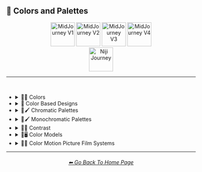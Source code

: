 <h2>🎨 Colors and Palettes</h2>

<div align="center">

[<img src="/Images/Repo_Parts/Buttons/Version_Buttons/button_version_V1_inactive.webp?raw=true" alt="MidJourney V1" height="64" />](/Pages/MJ_V1/Style_Pages/Sphere/Colors_and_Palettes.md)
[<img src="/Images/Repo_Parts/Buttons/Version_Buttons/button_version_V2_inactive.webp?raw=true" alt="MidJourney V2" height="64" />](/Pages/MJ_V2/Style_Pages/Sphere/Colors_and_Palettes.md)
[<img src="/Images/Repo_Parts/Buttons/Version_Buttons/button_version_V3_inactive.webp?raw=true" alt="MidJourney V3" height="64" />](/Pages/MJ_V3/Style_Pages/Just_The_Style/Colors_and_Palettes.md)
[<img src="/Images/Repo_Parts/Buttons/Version_Buttons/button_version_V4_active.webp?raw=true" alt="MidJourney V4" height="64" />](/Pages/MJ_V4/Style_Pages/Just_The_Style/Colors_and_Palettes.md)
<br>
[<img src="/Images/Repo_Parts/Buttons/Version_Buttons/button_version_niji_inactive_full.webp?raw=true" alt="Niji Journey" height="64" />](/Pages/Niji_Journey/Style_Pages/Colors_and_Palettes.md)


</div>

<hr>
<br>


- <details><summary>🎨🔴 Colors</summary><p>


	- <details><summary>🎨🔴 Basic Colors</summary><p><div align="center">

		| White | Black | Brown |
		| :-: | :-: | :-: |
		| <img src="/Images/MJ_V4/V4_Alpha_3.5/Midjourney_Styles/White.png?raw=true" width="256" /> | <img src="/Images/MJ_V4/V4_Alpha_3.5/Midjourney_Styles/Black.png?raw=true" width="256" /> | <img src="/Images/MJ_V4/V4_Alpha_3.5/Midjourney_Styles/Brown.png?raw=true" width="256" /> |
		
		<br>
		
		| Light-Gray | Gray | Dark-Gray |
		| :-: | :-: | :-: |
		| <img src="/Images/MJ_V4/V4_Alpha_3.5/Midjourney_Styles/Light-Gray.png?raw=true" width="256" /> | <img src="/Images/MJ_V4/V4_Alpha_3.5/Midjourney_Styles/Gray.png?raw=true" width="256" /> | <img src="/Images/MJ_V4/V4_Alpha_3.5/Midjourney_Styles/Dark-Gray.png?raw=true" width="256" /> |
		
		<br>
		
		| Maroon | Red | Orange |
		| :-: | :-: | :-: |
		| <img src="/Images/MJ_V4/V4_Alpha_3.5/Midjourney_Styles/Maroon.png?raw=true" width="256" /> | <img src="/Images/MJ_V4/V4_Alpha_3.5/Midjourney_Styles/Red.png?raw=true" width="256" /> | <img src="/Images/MJ_V4/V4_Alpha_3.5/Midjourney_Styles/Orange.png?raw=true" width="256" /> |
		
		<br>
		
		| Yellow | Lime | Green |
		| :-: | :-: | :-: |
		| <img src="/Images/MJ_V4/V4_Alpha_3.5/Midjourney_Styles/Yellow.png?raw=true" width="256" /> | <img src="/Images/MJ_V4/V4_Alpha_3.5/Midjourney_Styles/Lime.png?raw=true" width="256" /> | <img src="/Images/MJ_V4/V4_Alpha_3.5/Midjourney_Styles/Green.png?raw=true" width="256" /> |

		<br>
		
		| Cyan | Teal | Blue |
		| :-: | :-: | :-: |
		| <img src="/Images/MJ_V4/V4_Alpha_3.5/Midjourney_Styles/Cyan.png?raw=true" width="256" /> | <img src="/Images/MJ_V4/V4_Alpha_3.5/Midjourney_Styles/Teal.png?raw=true" width="256" /> | <img src="/Images/MJ_V4/V4_Alpha_3.5/Midjourney_Styles/Blue.png?raw=true" width="256" /> |
		
		<br>
		
		| Indigo | Purple | Violet |
		| :-: | :-: | :-: |
		| <img src="/Images/MJ_V4/V4_Alpha_3.5/Midjourney_Styles/Indigo.png?raw=true" width="256" /> | <img src="/Images/MJ_V4/V4_Alpha_3.5/Midjourney_Styles/Purple.png?raw=true" width="256" /> | <img src="/Images/MJ_V4/V4_Alpha_3.5/Midjourney_Styles/Violet.png?raw=true" width="256" /> |
		
		<br>
		
		| Fuchsia | Magenta | Pink |
		| :-: | :-: | :-: |
		| <img src="/Images/MJ_V4/V4_Alpha_3.5/Midjourney_Styles/Fuchsia.png?raw=true" width="256" /> | <img src="/Images/MJ_V4/V4_Alpha_3.5/Midjourney_Styles/Magenta.png?raw=true" width="256" /> | <img src="/Images/MJ_V4/V4_Alpha_3.5/Midjourney_Styles/Pink.png?raw=true" width="256" /> |

		</div></p></details>


	- <details><summary>🎨🔵 Extended Colors</summary><p><div align="center">

		| Tan | Beige |
		| :-: | :-: |
		| <img src="/Images/MJ_V4/V4_Alpha_3.5/Midjourney_Styles/Tan.png?raw=true" width="256" /> | <img src="/Images/MJ_V4/V4_Alpha_3.5/Midjourney_Styles/Beige.png?raw=true" width="256" /> |

		<br>

		| Blush | Scarlet |
		| :-: | :-: |
		| <img src="/Images/MJ_V4/V4_Alpha_3.5/Midjourney_Styles/Blush.png?raw=true" width="256" /> | <img src="/Images/MJ_V4/V4_Alpha_3.5/Midjourney_Styles/Scarlet.png?raw=true" width="256" /> |
		
		<br>
		
		| Olive-Green | Chartreuse |
		| :-: | :-: |
		| <img src="/Images/MJ_V4/V4_Alpha_3.5/Midjourney_Styles/Olive-Green.png?raw=true" width="256" /> | <img src="/Images/MJ_V4/V4_Alpha_3.5/Midjourney_Styles/Chartreuse.png?raw=true" width="256" /> |
		
		<br>
		
		| Turquoise | Aqua | Azure |
		| :-: | :-: | :-: |
		| <img src="/Images/MJ_V4/V4_Alpha_3.5/Midjourney_Styles/Turquoise.png?raw=true" width="256" /> | <img src="/Images/MJ_V4/V4_Alpha_3.5/Midjourney_Styles/Aqua.png?raw=true" width="256" /> | <img src="/Images/MJ_V4/V4_Alpha_3.5/Midjourney_Styles/Azure.png?raw=true" width="256" /> |

		</div></p></details>


	- <details><summary>🎨⚫ Dark Variations</summary><p><div align="center">

		| Dark-White | Dark-Brown |
		| :-: | :-: |
		| <img src="/Images/MJ_V4/V4_Alpha_3.5/Midjourney_Styles/Dark-White.png?raw=true" width="256" /> | <img src="/Images/MJ_V4/V4_Alpha_3.5/Midjourney_Styles/Dark-Brown.png?raw=true" width="256" /> |
		
		<br>
		
		| Dark-Maroon | Dark-Red | Dark-Orange |
		| :-: | :-: | :-: |
		| <img src="/Images/MJ_V4/V4_Alpha_3.5/Midjourney_Styles/Dark-Maroon.png?raw=true" width="256" /> | <img src="/Images/MJ_V4/V4_Alpha_3.5/Midjourney_Styles/Dark-Red.png?raw=true" width="256" /> | <img src="/Images/MJ_V4/V4_Alpha_3.5/Midjourney_Styles/Dark-Orange.png?raw=true" width="256" /> |
		
		<br>
		
		| Dark-Yellow | Dark-Lime | Dark-Green |
		| :-: | :-: | :-: |
		| <img src="/Images/MJ_V4/V4_Alpha_3.5/Midjourney_Styles/Dark-Yellow.png?raw=true" width="256" /> | <img src="/Images/MJ_V4/V4_Alpha_3.5/Midjourney_Styles/Dark-Lime.png?raw=true" width="256" /> | <img src="/Images/MJ_V4/V4_Alpha_3.5/Midjourney_Styles/Dark-Green.png?raw=true" width="256" /> |

		<br>
		
		| Dark-Cyan | Dark-Blue |
		| :-: | :-: |
		| <img src="/Images/MJ_V4/V4_Alpha_3.5/Midjourney_Styles/Dark-Cyan.png?raw=true" width="256" /> | <img src="/Images/MJ_V4/V4_Alpha_3.5/Midjourney_Styles/Dark-Blue.png?raw=true" width="256" /> |
		
		<br>
		
		| Dark-Purple | Dark-Magenta | Dark-Pink |
		| :-: | :-: | :-: |
		| <img src="/Images/MJ_V4/V4_Alpha_3.5/Midjourney_Styles/Dark-Purple.png?raw=true" width="256" /> | <img src="/Images/MJ_V4/V4_Alpha_3.5/Midjourney_Styles/Dark-Magenta.png?raw=true" width="256" /> | <img src="/Images/MJ_V4/V4_Alpha_3.5/Midjourney_Styles/Dark-Pink.png?raw=true" width="256" /> |

		</div></p></details>


	- <details><summary>🎨⚪ Light Variations</summary><p><div align="center">

		| Light-Black | Light-Brown |
		| :-: | :-: |
		| <img src="/Images/MJ_V4/V4_Alpha_3.5/Midjourney_Styles/Light-Black.png?raw=true" width="256" /> | <img src="/Images/MJ_V4/V4_Alpha_3.5/Midjourney_Styles/Light-Brown.png?raw=true" width="256" /> |
		
		<br>
		
		| Light-Maroon | Light-Red | Light-Orange |
		| :-: | :-: | :-: |
		| <img src="/Images/MJ_V4/V4_Alpha_3.5/Midjourney_Styles/Light-Maroon.png?raw=true" width="256" /> | <img src="/Images/MJ_V4/V4_Alpha_3.5/Midjourney_Styles/Light-Red.png?raw=true" width="256" /> | <img src="/Images/MJ_V4/V4_Alpha_3.5/Midjourney_Styles/Light-Orange.png?raw=true" width="256" /> |
		
		<br>
		
		| Light-Yellow | Light-Lime | Light-Green |
		| :-: | :-: | :-: |
		| <img src="/Images/MJ_V4/V4_Alpha_3.5/Midjourney_Styles/Light-Yellow.png?raw=true" width="256" /> | <img src="/Images/MJ_V4/V4_Alpha_3.5/Midjourney_Styles/Light-Lime.png?raw=true" width="256" /> | <img src="/Images/MJ_V4/V4_Alpha_3.5/Midjourney_Styles/Light-Green.png?raw=true" width="256" /> |
		
		<br>
		
		| Light-Cyan | Light-Blue |
		| :-: | :-: |
		| <img src="/Images/MJ_V4/V4_Alpha_3.5/Midjourney_Styles/Light-Cyan.png?raw=true" width="256" /> | <img src="/Images/MJ_V4/V4_Alpha_3.5/Midjourney_Styles/Light-Blue.png?raw=true" width="256" /> |
		
		<br>
		
		| Light-Purple | Light-Magenta | Light-Pink |
		| :-: | :-: | :-: |
		| <img src="/Images/MJ_V4/V4_Alpha_3.5/Midjourney_Styles/Light-Purple.png?raw=true" width="256" /> | <img src="/Images/MJ_V4/V4_Alpha_3.5/Midjourney_Styles/Light-Magenta.png?raw=true" width="256" /> | <img src="/Images/MJ_V4/V4_Alpha_3.5/Midjourney_Styles/Light-Pink.png?raw=true" width="256" /> |


		</div></p></details>


	- <details><summary>🎨🔶 Vivid Variations</summary><p><div align="center">

		| Vivid-Brown | Vivid-Maroon | Vivid-Red |
		| :-: | :-: | :-: |
		| <img src="/Images/MJ_V4/V4_Alpha_3.5/Midjourney_Styles/Vivid-Brown.png?raw=true" width="256" /> | <img src="/Images/MJ_V4/V4_Alpha_3.5/Midjourney_Styles/Vivid-Maroon.png?raw=true" width="256" /> | <img src="/Images/MJ_V4/V4_Alpha_3.5/Midjourney_Styles/Vivid-Red.png?raw=true" width="256" /> |
		
		<br>
		
		| Vivid-Orange | Vivid-Yellow | Vivid-Lime |
		| :-: | :-: | :-: |
		| <img src="/Images/MJ_V4/V4_Alpha_3.5/Midjourney_Styles/Vivid-Orange.png?raw=true" width="256" /> | <img src="/Images/MJ_V4/V4_Alpha_3.5/Midjourney_Styles/Vivid-Yellow.png?raw=true" width="256" /> | <img src="/Images/MJ_V4/V4_Alpha_3.5/Midjourney_Styles/Vivid-Lime.png?raw=true" width="256" /> |
		
		<br>
		
		| Vivid-Green | Vivid-Cyan | Vivid-Blue |
		| :-: | :-: | :-: |
		| <img src="/Images/MJ_V4/V4_Alpha_3.5/Midjourney_Styles/Vivid-Green.png?raw=true" width="256" /> | <img src="/Images/MJ_V4/V4_Alpha_3.5/Midjourney_Styles/Vivid-Cyan.png?raw=true" width="256" /> | <img src="/Images/MJ_V4/V4_Alpha_3.5/Midjourney_Styles/Vivid-Blue.png?raw=true" width="256" /> |
		
		<br>
		
		| Vivid-Purple | Vivid-Magenta | Vivid-Pink |
		| :-: | :-: | :-: |
		| <img src="/Images/MJ_V4/V4_Alpha_3.5/Midjourney_Styles/Vivid-Purple.png?raw=true" width="256" /> | <img src="/Images/MJ_V4/V4_Alpha_3.5/Midjourney_Styles/Vivid-Magenta.png?raw=true" width="256" /> | <img src="/Images/MJ_V4/V4_Alpha_3.5/Midjourney_Styles/Vivid-Pink.png?raw=true" width="256" /> |

		</div></p></details>

  </p></details>


- <details><summary>🎨 Color Based Designs</summary><p><div align="center">

	| Color | Colorized | Color Wheel |
	| :-: | :-: | :-: |
	| <img src="/Images/MJ_V4/V4_Alpha_3.5/Midjourney_Styles/Color.png?raw=true" width="256" /> | <img src="/Images/MJ_V4/V4_Alpha_3.5/Midjourney_Styles/Colorized.png?raw=true" width="256" /> | <img src="/Images/MJ_V4/V4_Alpha_3.5/Midjourney_Styles/Color_Wheel.png?raw=true" width="256" /> |

	<br>

	| Hue | Tone | Value |
	| :-: | :-: | :-: |
	| <img src="/Images/MJ_V4/V4_Alpha_3.5/Midjourney_Styles/Hue.png?raw=true" width="256" /> | <img src="/Images/MJ_V4/V4_Alpha_3.5/Midjourney_Styles/Tone.png?raw=true" width="256" /> | <img src="/Images/MJ_V4/V4_Alpha_3.5/Midjourney_Styles/Value.png?raw=true" width="256" /> |

	<br>

	| Gradient | Vibrance | Vivid |
	| :-: | :-: | :-: |
	| <img src="/Images/MJ_V4/V4_Alpha_3.5/Midjourney_Styles/Gradient.png?raw=true" width="256" /> | <img src="/Images/MJ_V4/V4_Alpha_3.5/Midjourney_Styles/Vibrance.png?raw=true" width="256" /> | <img src="/Images/MJ_V4/V4_Alpha_3.5/Midjourney_Styles/Vivid.png?raw=true" width="256" /> |
	
	<br>
	
	| Spectrum | Pigment | Variegated |
	| :-: | :-: | :-: |
	| <img src="/Images/MJ_V4/V4_Alpha_3.5/Midjourney_Styles/Spectrum.png?raw=true" width="256" /> | <img src="/Images/MJ_V4/V4_Alpha_3.5/Midjourney_Styles/Pigment.png?raw=true" width="256" /> | <img src="/Images/MJ_V4/V4_Alpha_3.5/Midjourney_Styles/Variegated.png?raw=true" width="256" /> |

	<br>

	| Pure | Purity |
	| :-: | :-: |
	| <img src="/Images/MJ_V4/V4_Alpha_3.5/Midjourney_Styles/Pure.png?raw=true" width="256" /> | <img src="/Images/MJ_V4/V4_Alpha_3.5/Midjourney_Styles/Purity.png?raw=true" width="256" /> |

	<br>
	
	| Faded Colors | Faded |
	| :-: | :-: |
	| <img src="/Images/MJ_V4/V4_Alpha_3.5/Midjourney_Styles/Faded_Colors.png?raw=true" width="256" /> | <img src="/Images/MJ_V4/V4_Alpha_3.5/Midjourney_Styles/Faded.png?raw=true" width="256" /> |

	<br>
	
	| Autochrome | EnChroma |
	| :-: | :-: |
	| <img src="/Images/MJ_V4/V4_Alpha_3.5/Midjourney_Styles/Autochrome.png?raw=true" width="256" /> | <img src="/Images/MJ_V4/V4_Alpha_3.5/Midjourney_Styles/EnChroma.png?raw=true" width="256" /> |

  </p></details>


- <details><summary>🎨🖌 Chromatic Palettes</summary><p><div align="center">

	| Palette | Color Palette |
	| :-: | :-: |
	| <img src="/Images/MJ_V4/V4_Alpha_3.5/Midjourney_Styles/Palette.png?raw=true" width="256" /> | <img src="/Images/MJ_V4/V4_Alpha_3.5/Midjourney_Styles/Color_Palette.png?raw=true" width="256" /> |

	<br>

	| Warm Color Palette | Cool Color Palette | Inverted Colors |
	| :-: | :-: | :-: |
	| <img src="/Images/MJ_V4/V4_Alpha_3.5/Midjourney_Styles/Warm_Color_Palette.png?raw=true" width="256" /> | <img src="/Images/MJ_V4/V4_Alpha_3.5/Midjourney_Styles/Cool_Color_Palette.png?raw=true" width="256" /> | <img src="/Images/MJ_V4/V4_Alpha_3.5/Midjourney_Styles/Inverted_Colors.png?raw=true" width="256" /> |
	
	<br>
	
	| Colorful | Multicolored | Rainbow |
	| :-: | :-: | :-: |
	| <img src="/Images/MJ_V4/V4_Alpha_3.5/Midjourney_Styles/Colorful.png?raw=true" width="256" /> | <img src="/Images/MJ_V4/V4_Alpha_3.5/Midjourney_Styles/Multicolored.png?raw=true" width="256" /> | <img src="/Images/MJ_V4/V4_Alpha_3.5/Midjourney_Styles/Rainbow.png?raw=true" width="256" /> |

	<br>

	| Spectral Color |
	| :-: |
	| <img src="/Images/MJ_V4/V4_Alpha_3.5/Midjourney_Styles/Spectral_Color.png?raw=true" width="256" /> |
	
	<br>
	
	| Vibrant |
	| :-: |
	| <img src="/Images/MJ_V4/V4_Alpha_3.5/Midjourney_Styles/Vibrant.png?raw=true" width="256" /> |

	<br>
	
	| Chroma | Dichromatism | Tetrachromacy |
	| :-: | :-: | :-: |
	| <img src="/Images/MJ_V4/V4_Alpha_3.5/Midjourney_Styles/Chroma.png?raw=true" width="256" /> | <img src="/Images/MJ_V4/V4_Alpha_3.5/Midjourney_Styles/Dichromatism.png?raw=true" width="256" /> | <img src="/Images/MJ_V4/V4_Alpha_3.5/Midjourney_Styles/Tetrachromacy.png?raw=true" width="256" /> |
	
	<br>

	| Saturated | High Saturation | Low Saturation |
	| :-: | :-: | :-: |
	| <img src="/Images/MJ_V4/V4_Alpha_3.5/Midjourney_Styles/Saturated.png?raw=true" width="256" /> | <img src="/Images/MJ_V4/V4_Alpha_3.5/Midjourney_Styles/High_Saturation.png?raw=true" width="256" /> | <img src="/Images/MJ_V4/V4_Alpha_3.5/Midjourney_Styles/Low_Saturation.png?raw=true" width="256" /> |

	<br>
	
	| Neon | Electric Colors |
	| :-: | :-: |
	| <img src="/Images/MJ_V4/V4_Alpha_3.5/Midjourney_Styles/Neon.png?raw=true" width="256" /> | <img src="/Images/MJ_V4/V4_Alpha_3.5/Midjourney_Styles/Electric_Colors.png?raw=true" width="256" /> |

	<br>
	
	| Complimentary-Colors | Split-Complementary-Colors | Supplementary-Colors |
	| :-: | :-: | :-: |
	| <img src="/Images/MJ_V4/V4_Alpha_3.5/Midjourney_Styles/Complimentary-Colors.png?raw=true" width="256" /> | <img src="/Images/MJ_V4/V4_Alpha_3.5/Midjourney_Styles/Split-Complementary-Colors.png?raw=true" width="256" /> | <img src="/Images/MJ_V4/V4_Alpha_3.5/Midjourney_Styles/Supplementary-Colors.png?raw=true" width="256" /> |
	
	<br>
	
	| Analogous-Colors | Triadic-Colors | Tetradic-Colors |
	| :-: | :-: | :-: |
	| <img src="/Images/MJ_V4/V4_Alpha_3.5/Midjourney_Styles/Analogous-Colors.png?raw=true" width="256" /> | <img src="/Images/MJ_V4/V4_Alpha_3.5/Midjourney_Styles/Triadic-Colors.png?raw=true" width="256" /> | <img src="/Images/MJ_V4/V4_Alpha_3.5/Midjourney_Styles/Tetradic-Colors.png?raw=true" width="256" /> |
	
	<br>
	
	| Polychromatic-Colors | Tonal Colors |
	| :-: | :-: |
	| <img src="/Images/MJ_V4/V4_Alpha_3.5/Midjourney_Styles/Polychromatic-Colors.png?raw=true" width="256" /> | <img src="/Images/MJ_V4/V4_Alpha_3.5/Midjourney_Styles/Tonal_Colors.png?raw=true" width="256" /> |

	<br>
	
	| Light | Light Mode |
	| :-: | :-: |
	| <img src="/Images/MJ_V4/V4_Alpha_3.5/Midjourney_Styles/Light.png?raw=true" width="256" /> | <img src="/Images/MJ_V4/V4_Alpha_3.5/Midjourney_Styles/Light_Mode.png?raw=true" width="256" /> |

	<br>
	
	| Dark | Dark Mode |
	| :-: | :-: |
	| <img src="/Images/MJ_V4/V4_Alpha_3.5/Midjourney_Styles/Dark.png?raw=true" width="256" /> | <img src="/Images/MJ_V4/V4_Alpha_3.5/Midjourney_Styles/Dark_Mode.png?raw=true" width="256" /> |

	<br>
	
	| Tones of Black | Tones of Black in Background | Light Blue Background |
	| :-: | :-: | :-: |
	| <img src="/Images/MJ_V4/V4_Alpha_3.5/Midjourney_Styles/Tones_of_Black.png?raw=true" width="256" /> | <img src="/Images/MJ_V4/V4_Alpha_3.5/Midjourney_Styles/Tones_of_Black_in_Background.png?raw=true" width="256" /> | <img src="/Images/MJ_V4/V4_Alpha_3.5/Midjourney_Styles/Light_Blue_Background.png?raw=true" width="256" /> |

	<br>
	
	| Light Blue Foreground |
	| :-: |
	| <img src="/Images/MJ_V4/V4_Alpha_3.5/Midjourney_Styles/Light_Blue_Foreground.png?raw=true" width="256" /> |

  </div></p></details>


- <details><summary>🎨🖌 Monochromatic Palettes</summary><p><div align="center">

	| Monochromatic | Monochrome | Black and White |
	| :-: | :-: | :-: |
	| <img src="/Images/MJ_V4/V4_Alpha_3.5/Midjourney_Styles/Monochromatic.png?raw=true" width="256" /> | <img src="/Images/MJ_V4/V4_Alpha_3.5/Midjourney_Styles/Monochrome.png?raw=true" width="256" /> | <img src="/Images/MJ_V4/V4_Alpha_3.5/Midjourney_Styles/Black_and_White.png?raw=true" width="256" /> |
	
	<br>
	
	| Desaturated | Sepia |
	| :-: | :-: |
	| <img src="/Images/MJ_V4/V4_Alpha_3.5/Midjourney_Styles/Desaturated.png?raw=true" width="256" /> | <img src="/Images/MJ_V4/V4_Alpha_3.5/Midjourney_Styles/Sepia.png?raw=true" width="256" /> |

	<br>
	
	| Cyanopsia |
	| :-: |
	| <img src="/Images/MJ_V4/V4_Alpha_3.5/Midjourney_Styles/Cyanopsia.png?raw=true" width="256" /> |

	</div></p></details>


- <details><summary>🎨🔲 Contrast</summary><p><div align="center">

	| Contrast |
	| :-: |
	| <img src="/Images/MJ_V4/V4_Alpha_3.5/Midjourney_Styles/Contrast.png?raw=true" width="256" /> |
	
	<br>

	| High Contrast | Low Contrast |
	| :-: | :-: |
	| <img src="/Images/MJ_V4/V4_Alpha_3.5/Midjourney_Styles/High_Contrast.png?raw=true" width="256" /> | <img src="/Images/MJ_V4/V4_Alpha_3.5/Midjourney_Styles/Low_Contrast.png?raw=true" width="256" /> | 

	</div></p></details>


- <details><summary>🎨🖥 Color Models</summary><p><div align="center">

	| Color Model |
	| :-: |
	| <img src="/Images/MJ_V4/V4_Alpha_3.5/Midjourney_Styles/Color_Model.png?raw=true" width="256" /> |
	
	<br>

	| RGB | scRGB | CMYK |
	| :-: | :-: | :-: |
	| <img src="/Images/MJ_V4/V4_Alpha_3.5/Midjourney_Styles/RGB.png?raw=true" width="256" /> | <img src="/Images/MJ_V4/V4_Alpha_3.5/Midjourney_Styles/scRGB.png?raw=true" width="256" /> | <img src="/Images/MJ_V4/V4_Alpha_3.5/Midjourney_Styles/CMYK.png?raw=true" width="256" /> |
	
	<br>

	| HSV | HSL | HCL |
	| :-: | :-: | :-: |
	| <img src="/Images/MJ_V4/V4_Alpha_3.5/Midjourney_Styles/HSV.png?raw=true" width="256" /> | <img src="/Images/MJ_V4/V4_Alpha_3.5/Midjourney_Styles/HSL.png?raw=true" width="256" /> | <img src="/Images/MJ_V4/V4_Alpha_3.5/Midjourney_Styles/HCL.png?raw=true" width="256" /> |
	
	<br>

	| VGA | EGA | CGA |
	| :-: | :-: | :-: |
	| <img src="/Images/MJ_V4/V4_Alpha_3.5/Midjourney_Styles/VGA.png?raw=true" width="256" /> | <img src="/Images/MJ_V4/V4_Alpha_3.5/Midjourney_Styles/EGA.png?raw=true" width="256" /> | <img src="/Images/MJ_V4/V4_Alpha_3.5/Midjourney_Styles/CGA.png?raw=true" width="256" /> | 
	
	<br>
	
	| HDR | sRGB | DCI-P3 |
	| :-: | :-: | :-: |
	| <img src="/Images/MJ_V4/V4_Alpha_3.5/Midjourney_Styles/HDR.png?raw=true" width="256" /> | <img src="/Images/MJ_V4/V4_Alpha_3.5/Midjourney_Styles/sRGB.png?raw=true" width="256" /> | <img src="/Images/MJ_V4/V4_Alpha_3.5/Midjourney_Styles/DCI-P3.png?raw=true" width="256" /> |
	
	<br>
	
	| Adobe RGB | ProPhoto RGB | Pantone |
	| :-: | :-: | :-: |
	| <img src="/Images/MJ_V4/V4_Alpha_3.5/Midjourney_Styles/Adobe_RGB.png?raw=true" width="256" /> | <img src="/Images/MJ_V4/V4_Alpha_3.5/Midjourney_Styles/ProPhoto_RGB.png?raw=true" width="256" /> | <img src="/Images/MJ_V4/V4_Alpha_3.5/Midjourney_Styles/Pantone.png?raw=true" width="256" /> |

	<br>
	
	| YCbCr | YPbPr | Coloroid |
	| :-: | :-: | :-: |
	| <img src="/Images/MJ_V4/V4_Alpha_3.5/Midjourney_Styles/YCbCr.png?raw=true" width="256" /> | <img src="/Images/MJ_V4/V4_Alpha_3.5/Midjourney_Styles/YPbPr.png?raw=true" width="256" /> | <img src="/Images/MJ_V4/V4_Alpha_3.5/Midjourney_Styles/Coloroid.png?raw=true" width="256" /> |

	</div></p></details>


- <details><summary>🎨🎥 Color Motion Picture Film Systems</summary><p><div align="center">

	| Technicolor | Kinemacolor |
	| :-: | :-: |
	| <img src="/Images/MJ_V4/V4_Alpha_3.5/Midjourney_Styles/Technicolor.png?raw=true" width="256" /> | <img src="/Images/MJ_V4/V4_Alpha_3.5/Midjourney_Styles/Kinemacolor.png?raw=true" width="256" /> | 
	
	<br>
	
	| Kodachrome | Cinecolor | Agfacolor |
	| :-: | :-: | :-: |
	| <img src="/Images/MJ_V4/V4_Alpha_3.5/Midjourney_Styles/Kodachrome.png?raw=true" width="256" /> | <img src="/Images/MJ_V4/V4_Alpha_3.5/Midjourney_Styles/Cinecolor.png?raw=true" width="256" /> | <img src="/Images/MJ_V4/V4_Alpha_3.5/Midjourney_Styles/Agfacolor.png?raw=true" width="256" /> | 

	</div></p></details>


<hr><!--------------->
<div align="center">
<h6><a href="https://github.com/willwulfken/MidJourney-Styles-and-Keywords-Reference/blob/main/README.md">⬅ Go Back To Home Page</a></h6>
</div>